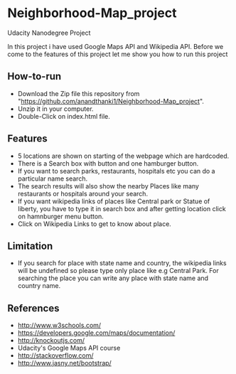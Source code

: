 # Neighborhood-Map_project
Udacity Nanodegree Project

In this project i have used Google Maps API and Wikipedia API. Before we come to the features of this project let me show
you how to run this project

## How-to-run

* Download the Zip file this repository from "https://github.com/anandthanki1/Neighborhood-Map_project".
* Unzip it in your computer.
* Double-Click on index.html file.

## Features

* 5 locations are shown on starting of the webpage which are hardcoded.
* There is a Search box with button and one hamburger button.
* If you want to search parks, restaurants, hospitals etc you can do a particular name search.
* The search results will also show the nearby Places like many restaurants or hospitals around your search.
* If you want wikipedia links of places like Central park or Statue of liberty, you have to type it in search box and after getting location click on hamnburger menu button.
* Click on Wikipedia Links to get to know about place.

## Limitation

* If you search for place with state name and country, the wikipedia links will be undefined so please type only place like e.g Central Park. For searching the place you can write any place with state name and country name.

## References

* http://www.w3schools.com/
* https://developers.google.com/maps/documentation/
* http://knockoutjs.com/
* Udacity's Google Maps API course
* http://stackoverflow.com/
* http://www.jasny.net/bootstrap/